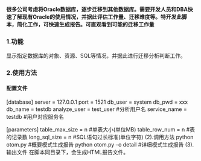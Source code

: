 #### 很多公司考虑将Oracle数据库，逐步迁移到其他数据库。需要开发人员和DBA快速了解现有Oracle的使用情况，并据此评估工作量、迁移难度等。特开发此脚本，简化工作，可快速生成报告。可直观看到可能的迁移工作量

### 1.功能
显示指定数据库的对象、资源、SQL等情况，并据此进行迁移分析判断工作。

### 2.使用方法
#### 配置文件
[database]
server      = 127.0.0.1
port        = 1521
db_user     = system
db_pwd     = xxx
db_name    = testdb
analyze_user = test_user         #分析用户名
service_name = testdb            #用户对应服务名

[parameters]
table_max_size = n        #单表大小(单位MB)
table_row_num = n       #表的记录数
long_sql_size = n            #SQL语句过长标准(单位字符)
(2).调用方法
        python otom.py                               #概要模式生成报告
        python otom.py –o detail  #详细模式生成报告
(3).输出文件
        在脚本同目录下，会生成HTML报告文件。

